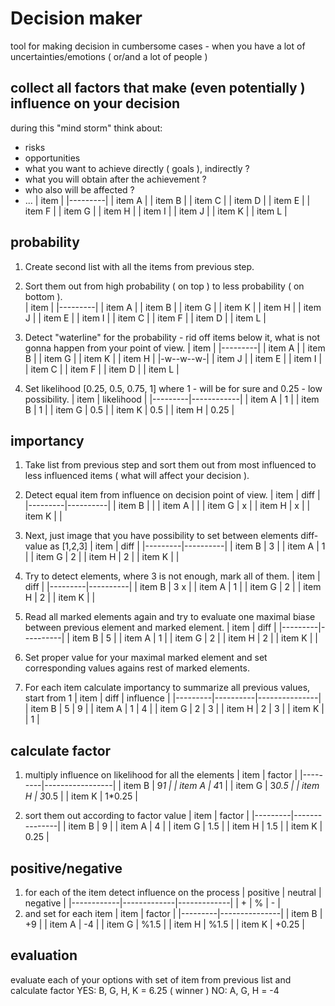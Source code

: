 # Decision maker
tool for making decision in cumbersome cases - when you have a lot of uncertainties/emotions ( or/and a lot of people )

## collect all factors that make (even potentially ) influence on your decision
during this "mind storm" think about:
* risks
* opportunities
* what you want to achieve directly ( goals ), indirectly ?
* what you will obtain after the achievement ?
* who also will be affected ?
* ...
   |  item   |
   |---------|
   | item A  |
   | item B  |
   | item C  |
   | item D  |
   | item E  |
   | item F  |
   | item G  |
   | item H  |
   | item I  |
   | item J  |
   | item K  |
   | item L  |
  

## probability 
1. Create second list with all the items from previous step.  
2. Sort them out from high probability ( on top ) to less probability ( on bottom ).  
   |  item   |
   |---------|
   | item A  |
   | item B  |
   | item G  |
   | item K  |
   | item H  |
   | item J  |
   | item E  |
   | item I  |
   | item C  |
   | item F  |
   | item D  |
   | item L  |

3. Detect "waterline" for the probability - rid off items below it, what is not gonna happen from your point of view.
   |  item   |
   |---------|
   | item A  |
   | item B  |
   | item G  |
   | item K  |
   | item H  |
   |-w--w--w-|
   | item J  |
   | item E  |
   | item I  |
   | item C  |
   | item F  |
   | item D  |
   | item L  |

4. Set likelihood [0.25, 0.5, 0.75, 1]
   where 1 - will be for sure and 0.25 - low possibility.
   |  item   | likelihood |
   |---------|------------|
   | item A  |     1      |
   | item B  |     1      |
   | item G  |     0.5    |
   | item K  |     0.5    |
   | item H  |     0.25   |

## importancy
1. Take list from previous step and sort them out from most influenced to less influenced items ( what will affect your decision ).
2. Detect equal item from influence on decision point of view.
   |  item   |   diff   |
   |---------|----------|
   | item B  |          |
   | item A  |          |
   | item G  |    x     |
   | item H  |    x     |
   | item K  |          |

3. Next, just image that you have possibility to set between elements diff-value as [1,2,3]
   |  item   |   diff   |
   |---------|----------|
   | item B  |    3     |
   | item A  |    1     |
   | item G  |    2     |
   | item H  |    2     |
   | item K  |          |

4. Try to detect elements, where 3 is not enough, mark all of them.
   |  item   |   diff   |
   |---------|----------|
   | item B  |    3 x   |
   | item A  |    1     |
   | item G  |    2     |
   | item H  |    2     |
   | item K  |          |
5. Read all marked elements again and try to evaluate one maximal biase between previous element and marked element.
   |  item   |   diff   |
   |---------|----------|
   | item B  |    5     |
   | item A  |    1     |
   | item G  |    2     |
   | item H  |    2     |
   | item K  |          |

6. Set proper value for your maximal marked element and set corresponding values agains rest of marked elements.

7. For each item calculate importancy to summarize all previous values, start from 1
   |  item   |   diff   |  influence    |
   |---------|----------|---------------|
   | item B  |    5     |       9       |
   | item A  |    1     |       4       |
   | item G  |    2     |       3       |
   | item H  |    2     |       3       |
   | item K  |          |       1       |
   

## calculate factor
1. multiply influence on likelihood for all the elements 
   |  item   |     factor      |
   |---------|-----------------|
   | item B  |       9*1       |
   | item A  |       4*1       |
   | item G  |       3*0.5     |
   | item H  |       3*0.5     |
   | item K  |       1*0.25    |

2. sort them out according to factor value 
   |  item   |     factor    |
   |---------|---------------|
   | item B  |       9       |
   | item A  |       4       |
   | item G  |       1.5     |
   | item H  |       1.5     |
   | item K  |       0.25    |


## positive/negative
1. for each of the item detect influence on the process
   |  positive  |   neutral   |  negative   |
   |------------|-------------|-------------|
   |    +       |     %       |     -       |
2. and set for each item 
   |  item   |     factor    |
   |---------|---------------|
   | item B  |      +9       |
   | item A  |      -4       |
   | item G  |      %1.5     |
   | item H  |      %1.5     |
   | item K  |      +0.25    |

## evaluation
evaluate each of your options with set of item from previous list 
and calculate factor 
YES: B, G, H, K =  6.25  ( winner )
 NO: A, G, H    = -4
